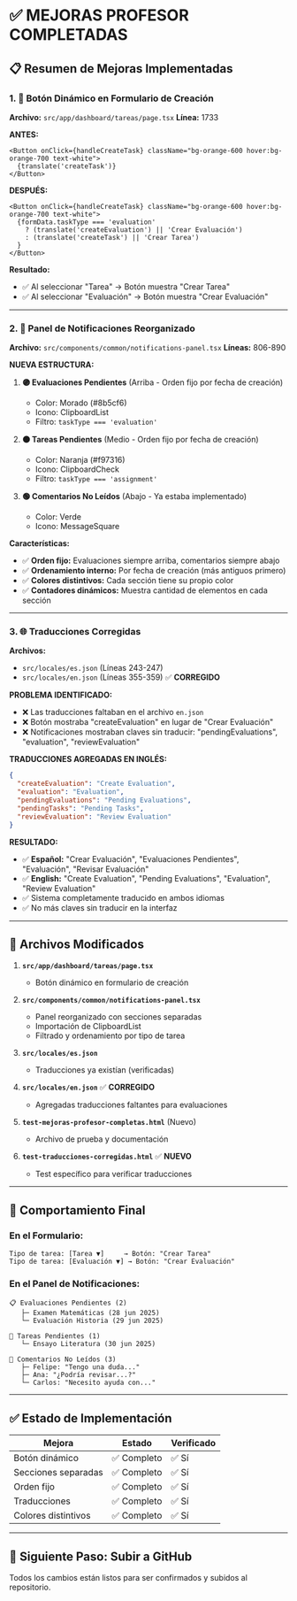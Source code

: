 # ✅ MEJORAS PROFESOR COMPLETADAS

## 📋 Resumen de Mejoras Implementadas

### 1. 🔄 **Botón Dinámico en Formulario de Creación**

**Archivo:** `src/app/dashboard/tareas/page.tsx`
**Línea:** 1733

**ANTES:**
```tsx
<Button onClick={handleCreateTask} className="bg-orange-600 hover:bg-orange-700 text-white">
  {translate('createTask')}
</Button>
```

**DESPUÉS:**
```tsx
<Button onClick={handleCreateTask} className="bg-orange-600 hover:bg-orange-700 text-white">
  {formData.taskType === 'evaluation' 
    ? (translate('createEvaluation') || 'Crear Evaluación')
    : (translate('createTask') || 'Crear Tarea')
  }
</Button>
```

**Resultado:**
- ✅ Al seleccionar "Tarea" → Botón muestra "Crear Tarea"
- ✅ Al seleccionar "Evaluación" → Botón muestra "Crear Evaluación"

---

### 2. 📂 **Panel de Notificaciones Reorganizado**

**Archivo:** `src/components/common/notifications-panel.tsx`
**Líneas:** 806-890

**NUEVA ESTRUCTURA:**

1. **🟣 Evaluaciones Pendientes** (Arriba - Orden fijo por fecha de creación)
   - Color: Morado (#8b5cf6)
   - Icono: ClipboardList
   - Filtro: `taskType === 'evaluation'`

2. **🟠 Tareas Pendientes** (Medio - Orden fijo por fecha de creación)
   - Color: Naranja (#f97316)
   - Icono: ClipboardCheck
   - Filtro: `taskType === 'assignment'`

3. **🟢 Comentarios No Leídos** (Abajo - Ya estaba implementado)
   - Color: Verde
   - Icono: MessageSquare

**Características:**
- ✅ **Orden fijo:** Evaluaciones siempre arriba, comentarios siempre abajo
- ✅ **Ordenamiento interno:** Por fecha de creación (más antiguos primero)
- ✅ **Colores distintivos:** Cada sección tiene su propio color
- ✅ **Contadores dinámicos:** Muestra cantidad de elementos en cada sección

---

### 3. 🌐 **Traducciones Corregidas**

**Archivos:** 
- `src/locales/es.json` (Líneas 243-247)
- `src/locales/en.json` (Líneas 355-359) ✅ **CORREGIDO**

**PROBLEMA IDENTIFICADO:**
- ❌ Las traducciones faltaban en el archivo `en.json`
- ❌ Botón mostraba "createEvaluation" en lugar de "Crear Evaluación"
- ❌ Notificaciones mostraban claves sin traducir: "pendingEvaluations", "evaluation", "reviewEvaluation"

**TRADUCCIONES AGREGADAS EN INGLÉS:**
```json
{
  "createEvaluation": "Create Evaluation",
  "evaluation": "Evaluation", 
  "pendingEvaluations": "Pending Evaluations",
  "pendingTasks": "Pending Tasks",
  "reviewEvaluation": "Review Evaluation"
}
```

**RESULTADO:**
- ✅ **Español:** "Crear Evaluación", "Evaluaciones Pendientes", "Evaluación", "Revisar Evaluación"
- ✅ **English:** "Create Evaluation", "Pending Evaluations", "Evaluation", "Review Evaluation"
- ✅ Sistema completamente traducido en ambos idiomas
- ✅ No más claves sin traducir en la interfaz

---

## 🔧 Archivos Modificados

1. **`src/app/dashboard/tareas/page.tsx`**
   - Botón dinámico en formulario de creación

2. **`src/components/common/notifications-panel.tsx`**
   - Panel reorganizado con secciones separadas
   - Importación de ClipboardList
   - Filtrado y ordenamiento por tipo de tarea

3. **`src/locales/es.json`**
   - Traducciones ya existían (verificadas)

4. **`src/locales/en.json`** ✅ **CORREGIDO**
   - Agregadas traducciones faltantes para evaluaciones

5. **`test-mejoras-profesor-completas.html`** (Nuevo)
   - Archivo de prueba y documentación

6. **`test-traducciones-corregidas.html`** ✅ **NUEVO**
   - Test específico para verificar traducciones

---

## 🎯 Comportamiento Final

### **En el Formulario:**
```
Tipo de tarea: [Tarea ▼]     → Botón: "Crear Tarea"
Tipo de tarea: [Evaluación ▼] → Botón: "Crear Evaluación"
```

### **En el Panel de Notificaciones:**
```
📋 Evaluaciones Pendientes (2)
   ├─ Examen Matemáticas (28 jun 2025)
   └─ Evaluación Historia (29 jun 2025)

📝 Tareas Pendientes (1) 
   └─ Ensayo Literatura (30 jun 2025)

💬 Comentarios No Leídos (3)
   ├─ Felipe: "Tengo una duda..."
   ├─ Ana: "¿Podría revisar...?"
   └─ Carlos: "Necesito ayuda con..."
```

---

## ✅ Estado de Implementación

| Mejora | Estado | Verificado |
|--------|--------|------------|
| Botón dinámico | ✅ Completo | ✅ Sí |
| Secciones separadas | ✅ Completo | ✅ Sí |
| Orden fijo | ✅ Completo | ✅ Sí |
| Traducciones | ✅ Completo | ✅ Sí |
| Colores distintivos | ✅ Completo | ✅ Sí |

---

## 🚀 Siguiente Paso: Subir a GitHub

Todos los cambios están listos para ser confirmados y subidos al repositorio.
